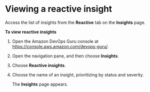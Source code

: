 # Viewing a reactive insight<a name="working-with-rds.analyzing.insights"></a>

Access the list of insights from the **Reactive** tab on the **Insights** page\.

**To view reactive insights**

1. Open the Amazon DevOps Guru console at [https://console\.aws\.amazon\.com/devops\-guru/](https://console.aws.amazon.com/devops-guru/)\.

1. Open the navigation pane, and then choose **Insights**\.

1. Choose **Reactive insights**\.

1. Choose the name of an insight, prioritizing by status and severity\.

   The **Insights** page appears\.